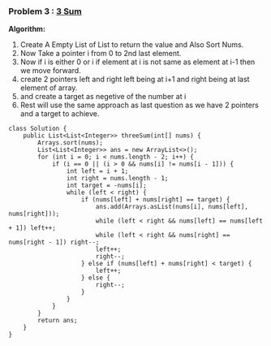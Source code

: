 ### **Problem 3 : [3 Sum](https://leetcode.com/problems/3sum/description/)**

**Algorithm:** 

1. Create A Empty List of List to return the value and Also Sort Nums.
2. Now Take a pointer i from 0 to 2nd last element.
3. Now if i is either 0 or i if element at i is not same as element at i-1 then we move forward.
4. create 2 pointers left and right left being at i+1 and right being at last element of array.
5. and create a target as negetive of the number at i
6. Rest will use the same approach as last question as we have 2 pointers and a target to achieve.

```
class Solution {
    public List<List<Integer>> threeSum(int[] nums) {
        Arrays.sort(nums);
        List<List<Integer>> ans = new ArrayList<>();
        for (int i = 0; i < nums.length - 2; i++) {
            if (i == 0 || (i > 0 && nums[i] != nums[i - 1])) {
                int left = i + 1;
                int right = nums.length - 1;
                int target = -nums[i];
                while (left < right) {
                    if (nums[left] + nums[right] == target) {
                        ans.add(Arrays.asList(nums[i], nums[left], nums[right]));
                        while (left < right && nums[left] == nums[left + 1]) left++;
                        while (left < right && nums[right] == nums[right - 1]) right--;
                        left++;
                        right--;
                    } else if (nums[left] + nums[right] < target) {
                        left++;
                    } else {
                        right--;
                    }
                }
            }
        }
        return ans;
    }
}

```